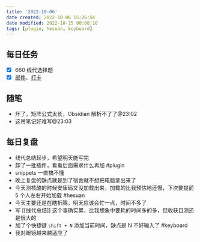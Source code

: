 ```yaml
---
title: '2022-10-06'
date created: 2022-10-06 15:26:54
date modified: 2022-10-15 00:08:10
tags: [plugin, hesuan, keyboard]
---
```


## 每日任务

- [x] 660 线代选择题
- [x] [邮件](https://email.ustc.edu.cn/coremail/)、[打卡](https://weixine.ustc.edu.cn/2020/login)

## 随笔

- 坏了，矩阵公式太长，Obsidian 解析不了了@23:02
- 这吊笔记好难写@23:03

## 每日复盘

- 线代总结起步，希望明天能写完
- 卸了一批插件，看看后面需求什么再加 #plugin
- snippets 一直搞不懂
- 晚上复盘的缺点就是到了宿舍就不想把电脑拿出来了
- 今天测核酸的时候安康码又没加载出来，加载的比我预估地还慢，下次要提前 5 个人左右开始加载 #hesuan
- 今天主要还是在瞎折腾，明天应该会忙一点，时间不多了
- 写 [[线代总结]] 这个事确实累，比我想象中要耗的时间多的多，但收获目测还是很大的
- 加了个快捷键 `shift + N` 添加当前时间，缺点是 N 不好输入了 #keyboard
- 我对眼镜越来越适应了
